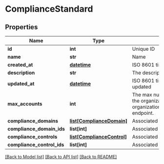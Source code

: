 # ComplianceStandard

## Properties
Name | Type | Description | Notes
------------ | ------------- | ------------- | -------------
**id** | **int** | Unique ID | [optional] 
**name** | **str** | Name | [optional] 
**created_at** | [**datetime**](DateTime.md) | ISO 8601 timestamp when the resource was created | [optional] 
**description** | **str** | The description for this Compliance Standard | [optional] 
**updated_at** | [**datetime**](DateTime.md) | ISO 8601 timestamp when the resource was updated | [optional] 
**max_accounts** | **int** | The max number of external accounts allowed for the organization.  This is only returned by the organizations/:organization_id/compliance_standards endpoint. | [optional] 
**compliance_domains** | [**list[ComplianceDomain]**](ComplianceDomain.md) | Associated Compliance Domains | [optional] 
**compliance_domain_ids** | **list[int]** | Associated Compliance Domains IDs | [optional] 
**compliance_controls** | [**list[ComplianceControl]**](ComplianceControl.md) | Associated Compliance Controls | [optional] 
**compliance_control_ids** | **list[int]** | Associated Compliance Controls IDs | [optional] 

[[Back to Model list]](../README.md#documentation-for-models) [[Back to API list]](../README.md#documentation-for-api-endpoints) [[Back to README]](../README.md)


